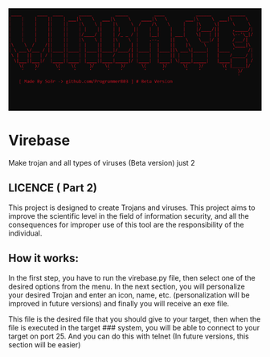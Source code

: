 <img src="https://github.com/Programmer803/Virebase/blob/main/image.PNG">

# Virebase
Make trojan and all types of viruses (Beta version) just 2


## LICENCE ( Part 2)
This project is designed to create Trojans and viruses. This project aims to improve the scientific level in the field of information security, and all the consequences for improper use of this tool are the responsibility of the  individual.

## How it works:

In the first step, you have to run the virebase.py file, then select one of the desired options from the menu.
In the next section, you will personalize your desired Trojan and enter an icon, name, etc. (personalization will be improved in future versions) and finally you will receive an exe file.

This file is the desired file that you should give to your target, then when the file is executed in the target ### system, you will be able to connect to your target on port 25.
And you can do this with telnet
(In future versions, this section will be easier)
